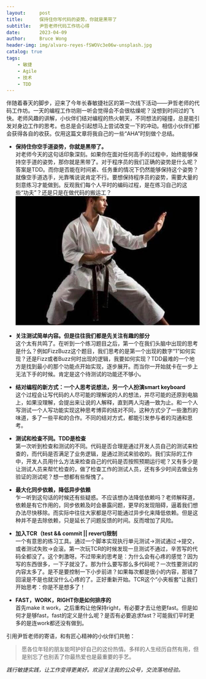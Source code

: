 ```yaml
---
layout:     post
title:      保持住你写代码的姿势，你就是黑带了
subtitle:   尹哲老师代码工作坊心得
date:       2023-04-09
author:     Bruce Wong
header-img: img/alvaro-reyes-fSWOVc3e06w-unsplash.jpg
catalog: true
tags:
    - 敏捷
    - Agile
    - 技术
    - TDD
---
```


伴随着春天的脚步，迎来了今年长春敏捷社区的第一次线下活动——尹哲老师的代码工作坊。一天的编程工作坊刚一听会觉得会不会很枯燥呢？没想到时间过的飞快。老师风趣的讲解，小伙伴们结对编程的热火朝天，不同想法的碰撞，总是能引发对身边工作的思考。也总是会引起想马上尝试改变一下的冲动。相信小伙伴们都会获得各自的收获。仅用这篇文章将我自己的一些“AHA”时刻做个总结。

- **保持住你空手道姿势，你就是黑带了。**  
	对老师今天的这句话印象深刻。如果你在面对任何高手的过程中，始终能够保持空手道的姿势，那你就是黑带了。对于程序员的我们正确的姿势是什么呢？答案是TDD。而你是否能在时间紧、任务重的情况下仍然能够保持这个姿势？就像空手道选手，光靠嘴说说肯定不行。要想保持程序员的姿势，需要大量的刻意练习才能做到。反观我们每个人平时的编码过程，是在练习自己的这些“功夫”？还是只是在做代码的搬运工？
    ![workshop](/img/activities/codeworkshop.jpeg)

- **关注测试简单内容。但是往往我们都是先关注有趣的部分**   
	这个太有共鸣了。在听到一个练习题目之后，第一个在我们头脑中出现的思考是什么？例如FizzBuzz这个题目，我们思考的是第一个出现的数字“1”如何实现？还是Fizz或者Buzz何时出现的逻辑，我要如何实现？TDD最难的一个地方是找到最小的那个功能点开始实现，逐步展开。而当你一开始就卡在一步上无法下手的时候。肯定是这个待测试的功能还不够小。
-  **结对编程的新方式：一个人思考说想法，另一个人扮演smart keyboard**   
	这个过程会让写代码的人尽可能的理解说的人的想法，并尽可能的还原到电脑上，如果没理解，会提出来让说的人解释，直到两人沟通一致为止。和一个人写测试一个人写功能实现这种思考博弈的结对不同，这种方式少了一些激烈的味道，多了一些平和的合作。不同的结对方式，都能引发参与者的沟通和思考。
- **测试和检查不同。TDD是检查**   
	第一次听到检查和测试的不同。代码是否合理是通过开发人员自己的测试来检查的，而代码是否满足了业务逻辑，是通过测试来验收的。我们实际的工作中，开发人员用什么方法来检查自己的代码是否按照预期运行呢？又有多少是让测试人员来帮忙检查的，做了检查工作的测试人员，还有多少时间去做业务验证的测试呢？想一想都有些惭愧了。
- **最大化同步依赖，降低异步依赖**   
	乍一听到这句话的时候还有些疑惑。不应该想办法降低依赖吗？老师解释道，依赖是有它作用的，同步依赖及时会暴露问题，更早的发现阻碍，逼着我们想办法尽快移除。而实际中往往大家都是尽可能通过异步化来降低依赖。但是这种并不是去除依赖，只是延长了问题反馈的时间。反而增加了风险。
- **加入TCR（test && commit || revert)限制**  
	一个有意思的练习工具。通过一个脚本实现执行单元测试->测试通过->提交，或者测试失败->会滚。第一次玩TCR的时候发现一旦测试不通过，辛苦写的代码全都没了。这个刺激呀。不过带来的思考是：为什么会有心疼的感觉？因为写的东西很多，一下子就没了。那为什么要写那么多代码呢？一次性要测试的内容太多了。是不是要控制一下小步前进？如果每次都是很小的内容，那错了回滚是不是也就没什么心疼的了。正好重新开始。TCR这个“小夹板套”让我们开始思考：你是不是想多了！
- **FAST，WORK，RIGHT你是如何排序的**  
	首先make it work，之后重构让他保持right，有必要才去让他更fast。但是如何才是够fast，fast的定义是什么呢？是否有必要追求fast？可能我们平时更多的是连work都还没有做到。

引用尹哲老师的寄语，和有匠心精神的小伙伴们共勉： 
> 愿各位年轻的朋友能呵护好自己的这份热情。多样的人生经历自然有用，但是别忘了也别丢了你最热爱也是最重要的手艺。  

*践行敏捷实践，让工作变得更美好。欢迎关注我的公众号，交流落地经验。*
